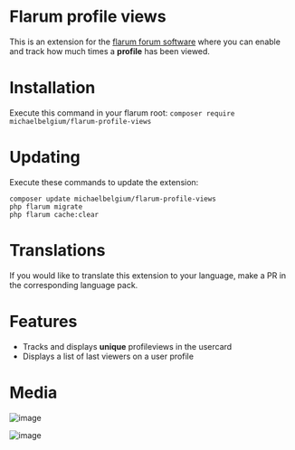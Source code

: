 # Flarum profile views

This is an extension for the [flarum forum software](http://flarum.org) where you can enable and track how much times a **profile** has been viewed.

# Installation

Execute this command in your flarum root: `composer require michaelbelgium/flarum-profile-views`

# Updating
Execute these commands to update the extension:

```
composer update michaelbelgium/flarum-profile-views
php flarum migrate
php flarum cache:clear
```

# Translations
If you would like to translate this extension to your language, make a PR in the corresponding language pack. 

# Features
* Tracks and displays **unique** profileviews in the usercard
* Displays a list of last viewers on a user profile

# Media

![image](http://puu.sh/yxd7o.png)

![image](http://puu.sh/CCJvo.png)